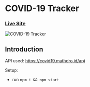 # COVID-19 Tracker

### [Live Site](https://corona-19-data.netlify.app/)

![COVID-19 Tracker](https://i.ibb.co/5kKXJcw/Capture.png)

## Introduction

API used: https://covid19.mathdro.id/api

Setup:
- run ```npm i && npm start```

